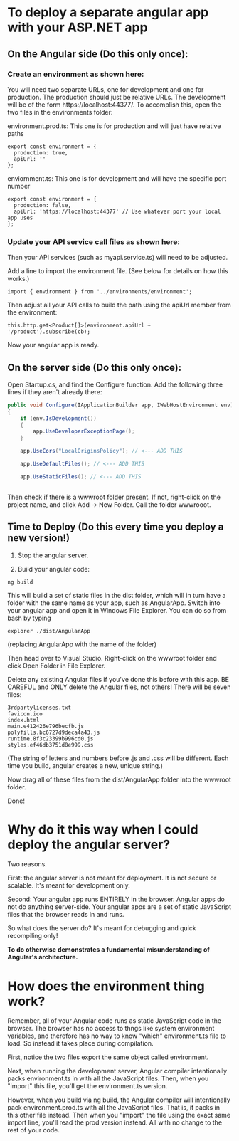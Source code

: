 # To deploy a separate angular app with your ASP.NET app

## On the Angular side (Do this only once):

### Create an environment as shown here:

You will need two separate URLs, one for development and one for production. The production should just be relative URLs. The development will be of the form https://localhost:44377/. To accomplish this, open the two files in the environments folder:
	
environment.prod.ts: This one is for production and will just have relative paths

```
export const environment = {
  production: true,
  apiUrl: ''
};
```

enviornment.ts: This one is for development and will have the specific port number
	
```
export const environment = {
  production: false,
  apiUrl: 'https://localhost:44377' // Use whatever port your local app uses
};
```

### Update your API service call files as shown here:

Then your API services (such as myapi.service.ts) will need to be adjusted.

Add a line to import the environment file. (See below for details on how this works.)

```
import { environment } from '../environments/environment';
```

Then adjust all your API calls to build the path using the apiUrl member from the environment:

```
this.http.get<Product[]>(environment.apiUrl + '/product').subscribe(cb);
```

Now your angular app is ready.

## On the server side (Do this only once):

Open Startup.cs, and find the Configure function. Add the following three lines if they aren't already there:

```cs
public void Configure(IApplicationBuilder app, IWebHostEnvironment env)
{
	if (env.IsDevelopment())
	{
		app.UseDeveloperExceptionPage();
	}

	app.UseCors("LocalOriginsPolicy"); // <--- ADD THIS

	app.UseDefaultFiles(); // <--- ADD THIS

	app.UseStaticFiles(); // <--- ADD THIS
	
```

Then check if there is a wwwroot folder present. If not, right-click on the project name, and click Add -> New Folder. Call the folder wwwrooot.

## Time to Deploy (Do this every time you deploy a new version!)

1. Stop the angular server.

2. Build your angular code:

```
ng build
```

This will build a set of static files in the dist folder, which will in turn have a folder with the same name as your app, such as AngularApp. Switch into your angular app and open it in Windows File Explorer. You can do so from bash by typing

```
explorer ./dist/AngularApp
```

(replacing AngularApp with the name of the folder)

Then head over to Visual Studio. Right-click on the wwwroot folder and click Open Folder in File Explorer.

Delete any existing Angular files if you've done this before with this app. BE CAREFUL and ONLY delete the Angular files, not others! There will be seven files:

```
3rdpartylicenses.txt
favicon.ico
index.html
main.e412426e796becfb.js
polyfills.bc6727d9deca4a43.js
runtime.8f3c23399b996cd0.js
styles.ef46db3751d8e999.css
```

(The string of letters and numbers before .js and .css will be different. Each time you build, angular creates a new, unique string.)

Now drag all of these files from the dist/AngularApp folder into the wwwroot folder.

Done!

# Why do it this way when I could deploy the angular server?

Two reasons.

First: the angular server is not meant for deployment. It is not secure or scalable. It's meant for development only.

Second: Your angular app runs ENTIRELY in the browser. Angular apps do not do anything server-side. Your angular apps are a set of static JavaScript files that the browser reads in and runs.

So what does the server do? It's meant for debugging and quick recompiling only!

**To do otherwise demonstrates a fundamental misunderstanding of Angular's architecture.**

# How does the environment thing work?

Remember, all of your Angular code runs as static JavaScript code in the browser. The browser has no access to thngs like system environment variables, and therefore has no way to know "which" environment.ts file to load. So instead it takes place during compilation.

First, notice the two files export the same object called environment.

Next, when running the development server, Angular compiler intentionally packs environment.ts in with all the JavaScript files. Then, when you "import" this file, you'll get the environment.ts version.

However, when you build via ng build, the Angular compiler will intentionally pack environment.prod.ts with all the JavaScript files. That is, it packs in this other file instead. Then when you "import" the file using the exact same import line, you'll read the prod version instead. All with no change to the rest of your code.


